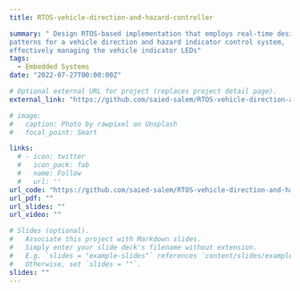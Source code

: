 ```yaml
---
title: RTOS-vehicle-direction-and-hazard-controller

summary: " Design RTOS-based implementation that employs real-time design
patterns for a vehicle direction and hazard indicator control system,
effectively managing the vehicle indicator LEDs"
tags:
  - Embedded Systems
date: "2022-07-27T00:00:00Z"

# Optional external URL for project (replaces project detail page).
external_link: "https://github.com/saied-salem/RTOS-vehicle-direction-and-hazard-indicator-controller"

# image:
#   caption: Photo by rawpixel on Unsplash
#   focal_point: Smart

links:
  # - icon: twitter
  #   icon_pack: fab
  #   name: Follow
  #   url: ''
url_code: "https://github.com/saied-salem/RTOS-vehicle-direction-and-hazard-indicator-controller"
url_pdf: ""
url_slides: ""
url_video: ""

# Slides (optional).
#   Associate this project with Markdown slides.
#   Simply enter your slide deck's filename without extension.
#   E.g. `slides = "example-slides"` references `content/slides/example-slides.md`.
#   Otherwise, set `slides = ""`.
slides: ""
---
```


<!-- egrshelkgjeigjewijgeipogjepgjep -->
